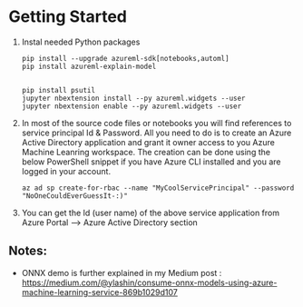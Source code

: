 # Getting Started

1.	Instal needed Python packages
    ```
    pip install --upgrade azureml-sdk[notebooks,automl]
    pip install azureml-explain-model


    pip install psutil
    jupyter nbextension install --py azureml.widgets --user
    jupyter nbextension enable --py azureml.widgets --user
    ```

2. In most of the source code files or notebooks you will find references to service principal Id & Password. All you need to do is to create an Azure Active Directory application and grant it owner access to you Azure Machine Leanring workspace. The creation can be done using the below PowerShell snippet if you have Azure CLI installed and you are logged in your account.

    ```
    az ad sp create-for-rbac --name "MyCoolServicePrincipal" --password "NoOneCouldEverGuessIt-:)"
    ```

3. You can get the Id (user name) of the above service application from Azure Portal --> Azure Active Directory section



## Notes:

* ONNX demo is further explained in my Medium post : https://medium.com/@ylashin/consume-onnx-models-using-azure-machine-learning-service-869b1029d107
